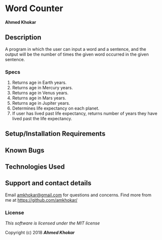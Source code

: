 # Word Counter

#### Ahmed Khokar

## Description

A program in which the user can input a word and a sentence, and the output will be the number of times the given word occurred in the given sentence. 


### Specs

1. Returns age in Earth years.
2. Returns age in Mercury years.
3. Returns age in Venus years.
4. Returns age in Mars years. 
5. Returns age in Jupiter years.
6. Determines life expectancy on each planet. 
7. If user has lived past life expectancy, returns number of years they have lived past the life expectancy. 


## Setup/Installation Requirements



## Known Bugs

## Technologies Used

## Support and contact details

Email amkhokar@gmail.com for questions and concerns.
Find more from me at https://github.com/amkhokar/

### License

*This software is licensed under the MIT license*

Copyright (c) 2018 **_Ahmed Khokar_**